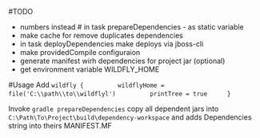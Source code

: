 #TODO
* numbers instead # in task prepareDependencies - as static variable
* make cache for remove duplicates dependencies
* in task deployDependencies make deploys via jboss-cli
* make providedCompile configuraion
* generate manifest wirh dependencies for project jar (optional)
* get environment variable WILDFLY_HOME

#Usage
Add
`wildfly {`
`         wildflyHome = file('C:\\path\\to\\wildflyl')`
`         printTree = true`
`     }`

Invoke `gradle prepareDependencies` copy all dependent jars into `C:\Path\To\Project\build\dependency-workspace`
and adds Dependencies string into theirs MANIFEST.MF